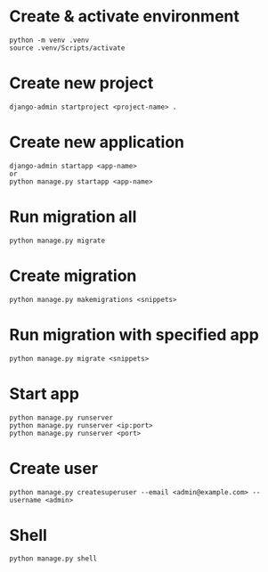 # Create & activate environment
    python -m venv .venv
    source .venv/Scripts/activate

# Create new project
    django-admin startproject <project-name> .

# Create new application
    django-admin startapp <app-name>
    or
    python manage.py startapp <app-name>

# Run migration all
    python manage.py migrate
# Create migration
    python manage.py makemigrations <snippets>
# Run migration with specified app
    python manage.py migrate <snippets>

# Start app
    python manage.py runserver
    python manage.py runserver <ip:port>
    python manage.py runserver <port>

# Create user
    python manage.py createsuperuser --email <admin@example.com> --username <admin>

# Shell
    python manage.py shell
    